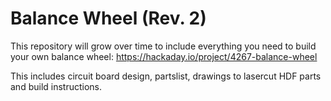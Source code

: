 # Balance Wheel (Rev. 2)

This repository will grow over time to include everything you need to build your own balance wheel: 
https://hackaday.io/project/4267-balance-wheel

This includes circuit board design, partslist, drawings to lasercut HDF parts and build instructions.
